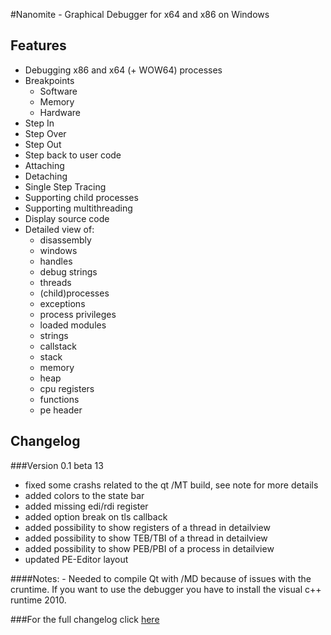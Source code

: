 #Nanomite - Graphical Debugger for x64 and x86 on Windows

## Features
- Debugging x86 and x64 (+ WOW64) processes
- Breakpoints
    - Software
	- Memory
	- Hardware
- Step In
- Step Over
- Step Out
- Step back to user code
- Attaching
- Detaching
- Single Step Tracing
- Supporting child processes
- Supporting multithreading
- Display source code
- Detailed view of:
	- disassembly
	- windows
	- handles
	- debug strings
	- threads
	- (child)processes
	- exceptions
	- process privileges
	- loaded modules
	- strings
	- callstack
	- stack
	- memory
	- heap
	- cpu registers
	- functions
	- pe header

## Changelog
###Version 0.1 beta 13
+ fixed some crashs related to the qt /MT build, see note for more details
+ added colors to the state bar
+ added missing edi/rdi register
+ added option break on tls callback
+ added possibility to show registers of a thread in detailview
+ added possibility to show TEB/TBI of a thread in detailview
+ added possibility to show PEB/PBI of a process in detailview
+ updated PE-Editor layout

####Notes:
	- Needed to compile Qt with /MD because of issues with the cruntime. If you want to use the
	  debugger you have to install the visual c++ runtime 2010. 

###For the full changelog click [here](https://github.com/zer0fl4g/Nanomite/blob/master/changelog.md)